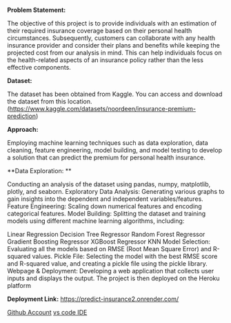 **Problem Statement:**

The objective of this project is to provide individuals with an estimation of their required insurance coverage based on their personal health circumstances. Subsequently, customers can collaborate with any health insurance provider and consider their plans and benefits while keeping the projected cost from our analysis in mind. This can help individuals focus on the health-related aspects of an insurance policy rather than the less effective components.

**Dataset:**

The dataset has been obtained from Kaggle. You can access and download the dataset from this location. 
(https://www.kaggle.com/datasets/noordeen/insurance-premium-prediction)

**Approach:**

Employing machine learning techniques such as data exploration, data cleaning, feature engineering, model building, and model testing to develop a solution that can predict the premium for personal health insurance.

**Data Exploration: **

Conducting an analysis of the dataset using pandas, numpy, matplotlib, plotly, and seaborn.
Exploratory Data Analysis: Generating various graphs to gain insights into the dependent and independent variables/features.
Feature Engineering: Scaling down numerical features and encoding categorical features.
Model Building: Splitting the dataset and training models using different machine learning algorithms, including:

Linear Regression
Decision Tree Regressor
Random Forest Regressor
Gradient Boosting Regressor
XGBoost Regressor
KNN
Model Selection: Evaluating all the models based on RMSE (Root Mean Square Error) and R-squared values.
Pickle File: Selecting the model with the best RMSE score and R-squared value, and creating a pickle file using the pickle library.
Webpage & Deployment: Developing a web application that collects user inputs and displays the output. The project is then deployed on the Heroku platform

**Deployment Link:**
https://predict-insurance2.onrender.com/



[Github Account](https://github.com)
[vs code IDE](https://code.visualisation.com/)

